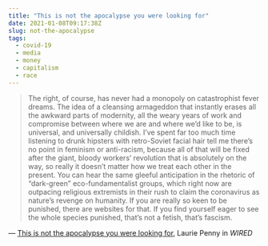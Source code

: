 ```yaml
---
title: "This is not the apocalypse you were looking for"
date: 2021-01-08T09:17:38Z
slug: not-the-apocalypse
tags:
  - covid-19
  - media
  - money
  - capitalism
  - race
---
```


> The right, of course, has never had a monopoly on catastrophist fever dreams. The idea of a cleansing armageddon that instantly erases all the awkward parts of modernity, all the weary years of work and compromise between where we are and where we’d like to be, is universal, and universally childish. I’ve spent far too much time listening to drunk hipsters with retro-Soviet facial hair tell me there’s no point in feminism or anti-racism, because all of that will be fixed after the giant, bloody workers’ revolution that is absolutely on the way, so really it doesn’t matter how we treat each other in the present. You can hear the same gleeful anticipation in the rhetoric of “dark-green” eco-fundamentalist groups, which right now are outpacing religious extremists in their rush to claim the coronavirus as nature’s revenge on humanity. If you are really so keen to be punished, there are websites for that. If you find yourself eager to see the whole species punished, that’s not a fetish, that’s fascism.

&mdash; [This is not the apocalypse you were looking for](https://www.wired.com/story/coronavirus-apocalypse-myths/), Laurie Penny in _WIRED_
